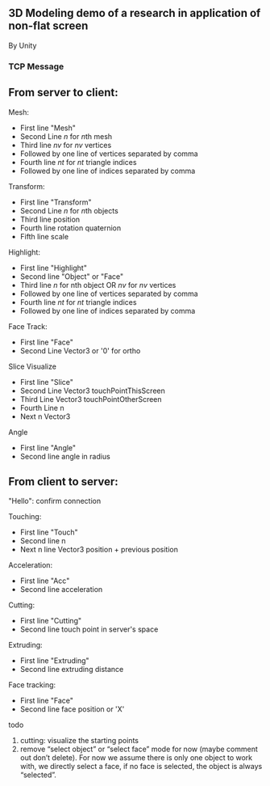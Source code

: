 ## 3D Modeling demo of a research in application of non-flat screen

By Unity

### TCP Message

## From server to client:

Mesh:
- First line "Mesh"
- Second Line $n$ for $n$th mesh
- Third line $nv$ for $nv$ vertices
- Followed by one line of vertices separated by comma
- Fourth line $nt$ for $nt$ triangle indices
- Followed by one line of indices separated by comma

Transform:
- First line "Transform"
- Second Line $n$ for $n$th objects
- Third line position
- Fourth line rotation quaternion
- Fifth line scale

Highlight:
- First line "Highlight"
- Second line "Object" or "Face"
- Third line $n$ for nth object OR $nv$ for $nv$ vertices
- Followed by one line of vertices separated by comma
- Fourth line $nt$ for $nt$ triangle indices
- Followed by one line of indices separated by comma

Face Track:
- First line "Face"
- Second Line Vector3 or '0' for ortho

Slice Visualize 
- First line "Slice"
- Second Line Vector3 touchPointThisScreen
- Third Line Vector3 touchPointOtherScreen
- Fourth Line n
- Next n Vector3

Angle
- First line "Angle"
- Second line angle in radius

## From client to server:

"Hello": confirm connection

Touching:
- First line "Touch"
- Second line n
- Next n line Vector3 position + previous position

Acceleration:
- First line "Acc"
- Second line acceleration

Cutting:
- First line "Cutting"
- Second line touch point in server's space

Extruding:
- First line "Extruding"
- Second line extruding distance

Face tracking:
- First line "Face"
- Second line face position or 'X'



todo
1. cutting: visualize the starting points
2. remove “select object” or “select face” mode for now (maybe comment out don’t delete). For now we assume there is only one object to work with, we directly select a face, if no face is selected, the object is  always “selected”.